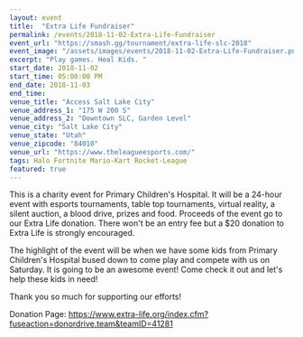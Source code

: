 ```yaml
---
layout: event
title:  "Extra Life Fundraiser"
permalink: /events/2018-11-02-Extra-Life-Fundraiser
event_url: "https://smash.gg/tournament/extra-life-slc-2018"
event_image: "/assets/images/events/2018-11-02-Extra-Life-Fundraiser.png"
excerpt: "Play games. Heal Kids. "
start_date: 2018-11-02
start_time: 05:00:00 PM
end_date: 2018-11-03
end_time: 
venue_title: "Access Salt Lake City"
venue_address_1: "175 W 200 S"
venue_address_2: "Downtown SLC, Garden Level"
venue_city: "Salt Lake City"
venue_state: "Utah"
venue_zipcode: "84010"
venue_url: "https://www.theleagueesports.com/"
tags: Halo Fortnite Mario-Kart Rocket-League
featured: true
---
```


This is a charity event for Primary Children's Hospital. It will be a 24-hour event with esports tournaments, table top tournaments, virtual reality, a silent auction, a blood drive, prizes and food. Proceeds of the event go to our Extra Life donation. There won't be an entry fee but a $20 donation to Extra Life is strongly encouraged.

The highlight of the event will be when we have some kids from Primary Children's Hospital bused down to come play and compete with us on Saturday. It is going to be an awesome event! Come check it out and let's help these kids in need!

Thank you so much for supporting our efforts! 

Donation Page: https://www.extra-life.org/index.cfm?fuseaction=donordrive.team&teamID=41281